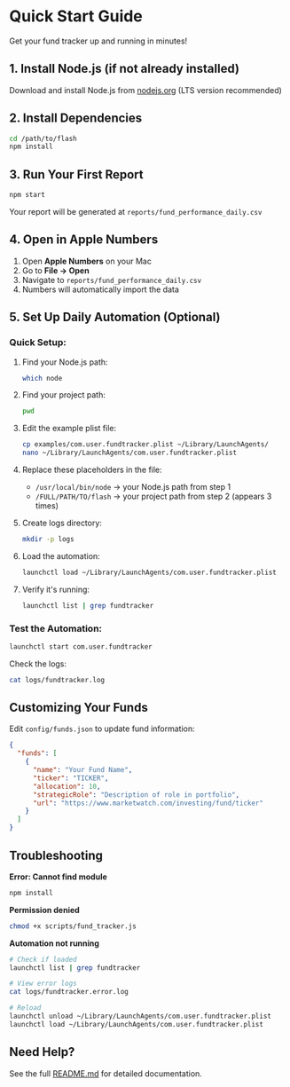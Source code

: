 # Quick Start Guide

Get your fund tracker up and running in minutes!

## 1. Install Node.js (if not already installed)

Download and install Node.js from [nodejs.org](https://nodejs.org/) (LTS version recommended)

## 2. Install Dependencies

```bash
cd /path/to/flash
npm install
```

## 3. Run Your First Report

```bash
npm start
```

Your report will be generated at `reports/fund_performance_daily.csv`

## 4. Open in Apple Numbers

1. Open **Apple Numbers** on your Mac
2. Go to **File → Open**
3. Navigate to `reports/fund_performance_daily.csv`
4. Numbers will automatically import the data

## 5. Set Up Daily Automation (Optional)

### Quick Setup:

1. Find your Node.js path:
   ```bash
   which node
   ```

2. Find your project path:
   ```bash
   pwd
   ```

3. Edit the example plist file:
   ```bash
   cp examples/com.user.fundtracker.plist ~/Library/LaunchAgents/
   nano ~/Library/LaunchAgents/com.user.fundtracker.plist
   ```

4. Replace these placeholders in the file:
   - `/usr/local/bin/node` → your Node.js path from step 1
   - `/FULL/PATH/TO/flash` → your project path from step 2 (appears 3 times)

5. Create logs directory:
   ```bash
   mkdir -p logs
   ```

6. Load the automation:
   ```bash
   launchctl load ~/Library/LaunchAgents/com.user.fundtracker.plist
   ```

7. Verify it's running:
   ```bash
   launchctl list | grep fundtracker
   ```

### Test the Automation:

```bash
launchctl start com.user.fundtracker
```

Check the logs:
```bash
cat logs/fundtracker.log
```

## Customizing Your Funds

Edit `config/funds.json` to update fund information:

```json
{
  "funds": [
    {
      "name": "Your Fund Name",
      "ticker": "TICKER",
      "allocation": 10,
      "strategicRole": "Description of role in portfolio",
      "url": "https://www.marketwatch.com/investing/fund/ticker"
    }
  ]
}
```

## Troubleshooting

**Error: Cannot find module**
```bash
npm install
```

**Permission denied**
```bash
chmod +x scripts/fund_tracker.js
```

**Automation not running**
```bash
# Check if loaded
launchctl list | grep fundtracker

# View error logs
cat logs/fundtracker.error.log

# Reload
launchctl unload ~/Library/LaunchAgents/com.user.fundtracker.plist
launchctl load ~/Library/LaunchAgents/com.user.fundtracker.plist
```

## Need Help?

See the full [README.md](README.md) for detailed documentation.
